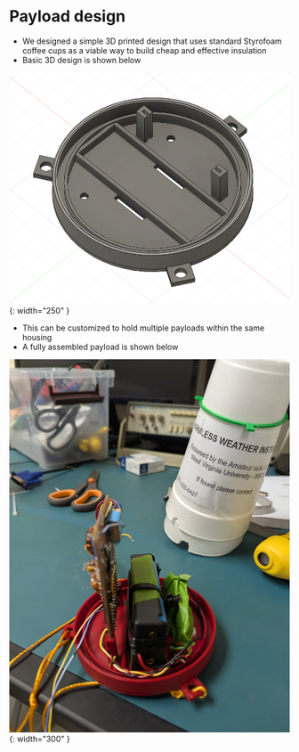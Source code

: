
# Payload design 

- We designed a simple 3D printed design that uses standard Styrofoam coffee cups as a viable way to build cheap and effective insulation
- Basic 3D design is shown below

![300](bin/Pasted%20image%2020250404161558.png){: width="250" }
	
- This can be customized to hold multiple payloads within the same housing
- A fully assembled payload is shown below
  
![300](bin/Pasted%20image%2020250404161758.png){: width="300" }